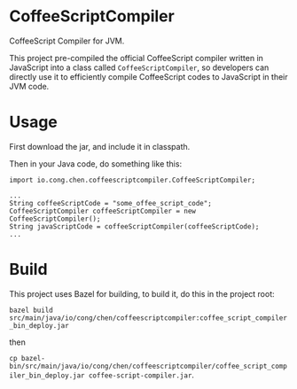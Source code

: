 # CoffeeScriptCompiler
CoffeeScript Compiler for JVM.

This project pre-compiled the official CoffeeScript compiler written in JavaScript into a class called `CoffeeScriptCompiler`,
so developers can directly use it to efficiently compile CoffeeScript codes to JavaScript in their JVM code.

# Usage
First download the jar, and include it in classpath.

Then in your Java code, do something like this:

```
import io.cong.chen.coffeescriptcompiler.CoffeeScriptCompiler;

...
String coffeeScriptCode = "some_offee_script_code";
CoffeeScriptCompiler coffeeScriptCompiler = new CoffeeScriptCompiler();
String javaScriptCode = coffeeScriptCompiler(coffeeScriptCode);
...
```

# Build
This project uses Bazel for building, to build it, do this in the project root:

`bazel build src/main/java/io/cong/chen/coffeescriptcompiler:coffee_script_compiler_bin_deploy.jar`

then

`cp bazel-bin/src/main/java/io/cong/chen/coffeescriptcompiler/coffee_script_compiler_bin_deploy.jar coffee-script-compiler.jar`.
